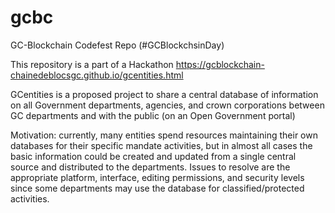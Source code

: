 # gcbc
GC-Blockchain Codefest Repo (#GCBlockchsinDay) 

This repository is a part of a Hackathon 
https://gcblockchain-chainedeblocsgc.github.io/gcentities.html

GCentities is a proposed project to share a central database of information on all Government departments, agencies, and crown corporations
between GC departments and with the public (on an Open Government portal)

Motivation: currently, many entities spend resources maintaining their own databases for their specific mandate activities, 
but in almost all cases the basic information could be created and updated from a single central source and distributed to the departments. Issues to resolve are the appropriate platform, interface, editing permissions, and security levels 
since some departments may use the database for classified/protected activities.

